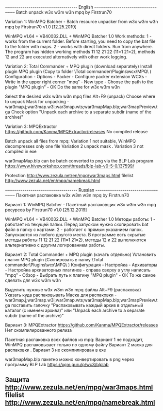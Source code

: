 ------------------------------------- English -------------------------------------
Batch unpack w3x w3m w3n mpq
by Firstrun70

Variation 1:
WinMPQ Batcher - Batch resource unpacker from w3x w3m w3n mpq
by Firstrun70
v1.0 [12.25.2019]

WinMPQ v1.64 + VB40032.DLL + WinMPQ Batcher 1.0
Work methods:
1 - works from the current folder. Before starting, you need to copy the bat file to the folder with maps.
2 - works with direct folders. Run from anywhere.
The program has hidden working methods 11 12 21 22 (11=1 21=2), methods 12 and 22 are executed alternatively with other work logging.

Variation 2:
Total Commander + MPQ plugin (download separately)
Install plugin MPQ plugin (Copy to folder \Total commander\Plugins\wcx\MPQ\ )
Configuration - Options - Packer - Configure packer extension WCXs - Write in the upper right corner "mpq" - New type - Choose the path to the plugin "MPQ plugin" - OK
Do the same for w3x w3m w3n

Select the desired w3x w3m w3n mpq files
Alt+F9 (unpack)
Choose where to unpack
Mask for unpacking - war3map.j;war3map.w3i;war3map.wts;war3mapMap.blp;war3mapPreview.tga
Check option "Unpack each archive to a separate subdir (name of the archive)" 

Variation 3:
MPQExtractor https://github.com/Kanma/MPQExtractor/releases
No compiled release

Batch unpack all files from mpq:
Variation 1 not suitable, WinMPQ decompresses only one file
Variation 2 unpack mask *.*
Variation 3 not compiled in exe

war3mapMap.blp can be batch converted to png via the BLP Lab program https://www.hiveworkshop.com/threads/blp-lab-v0-5-0.137599/

Protection http://www.zezula.net/en/mpq/war3maps.html
filelist http://www.zezula.net/en/mpq/namebreak.html

------------------------------------- Russian -------------------------------------
Пакетная распаковка w3x w3m w3n mpq
by Firstrun70

Вариант 1:
WinMPQ Batcher - Пакетный распаковщик w3x w3m w3n mpq ресурсов
by Firstrun70
v1.0 [25.12.2019]

WinMPQ v1.64 + VB40032.DLL + WinMPQ Batcher 1.0
Методы работы:
1 - работает из текущей папки. Перед запуском нужно скопировать bat файл в папку с картами.
2 - работает с прямым указанием папок. Запускаются из любого другого места.
В программе есть скрытые методы работы 11 12 21 22 (11=1 21=2), методы 12 и 22 выполняются альтернативно с другим логированием работы.

Вариант 2:
Total Commander + MPQ plugin (качать отдельно)
Установить плагин MPQ plugin (Скопировать в папку \Total commander\Plugins\wcx\MPQ\ )
Конфигурация - Настройка - Архиваторы - Настройка архиваторных плагинов - справа сверху в углу написать "mpq" - Обзор - Выбрать путь к плагину "MPQ plugin" - ОК
То же самое сделать для w3x w3m w3n

Выделить нужные w3x w3m w3n mpq файлы
Alt+F9 (распаковка)
Указать куда распаковывать
Маска для распаковки - war3map.j;war3map.w3i;war3map.wts;war3mapMap.blp;war3mapPreview.tga
поставить галочку "Распаковывать каждый архив в отдельный каталог (с именем архива)" или "Unpack each archive to a separate subdir (name of the archive)" 

Вариант 3:
MPQExtractor https://github.com/Kanma/MPQExtractor/releases
Нет скомпилированного релиза

Пакетная распаковка всех файлов из mpq:
Вариант 1 не подходит, WinMPQ распаковывает только по одному файлу
Вариант 2 маска для распаковки *.*
Вариант 3 не скомпилирован в exe

war3mapMap.blp пакетно можно конвертировать в png через программу BLP Lab https://xgm.guru/p/wc3/blplab

Защита http://www.zezula.net/en/mpq/war3maps.html
filelist http://www.zezula.net/en/mpq/namebreak.html
-----------------------------------------------------------------------------------
